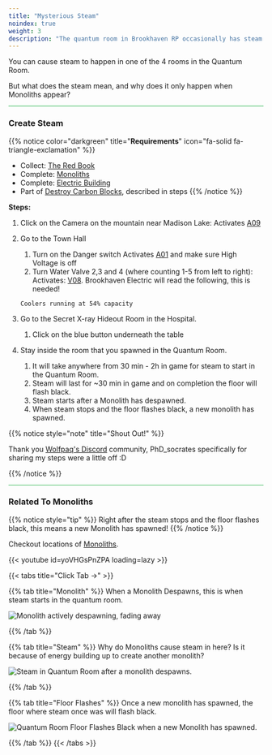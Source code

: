```yaml
---
title: "Mysterious Steam"
noindex: true
weight: 3
description: "The quantum room in Brookhaven RP occasionally has steam coming from one of the rooms, see how to activate it and how it relates to monoliths."
---
```


You can cause steam to happen in one of the 4 rooms in the Quantum Room. 

But what does the steam mean, and why does it only happen when Monoliths appear?



<hr style="background-color: #28b44c" size=8>

### Create Steam

{{% notice color="darkgreen" title="**Requirements**" icon="fa-solid fa-triangle-exclamation"  %}}
- Collect: [The Red Book](/lore/special_tools/the_red_book)
- Complete: [Monoliths](/lore/quests/monoliths) 
- Complete: [Electric Building](/lore/quests/electric_building)
- Part of [Destroy Carbon Blocks](/lore/quests/destroy_carbon_blocks), described in steps
{{% /notice %}}

**Steps:**

1. Click on the Camera on the mountain near Madison Lake: Activates [A09](/casebook/light_panel#a09)
1. Go to the Town Hall
	1. Turn on the Danger switch Activates [A01](/casebook/light_panel#a01) and make sure High Voltage is off
	2. Turn Water Valve 2,3 and 4 (where counting 1-5 from left to right): Activates: [V08](/casebook/light_panel#v08). Brookhaven Electric will read the following, this is needed! 
	
	`Coolers running at 54% capacity`
1. Go to the Secret X-ray Hideout Room in the Hospital. 
	1. Click on the blue button underneath the table
1. Stay inside the room that you spawned in the Quantum Room.
	1. It will take anywhere from 30 min - 2h in game for steam to start in the Quantum Room.
	1. Steam will last for ~30 min in game and on completion the floor will flash black.
	1. Steam starts after a Monolith has despawned.
	1. When steam stops and the floor flashes black, a new monolith has spawned.

{{% notice style="note" title="Shout Out!" %}}

Thank you [Wolfpaq's Discord](https://discord.gg/wolfpaqgames) community, PhD_socrates specifically for sharing my steps were a little off :D

{{% /notice %}}


<hr style="background-color: #28b44c" size=8>

### Related To Monoliths

{{% notice style="tip" %}}
Right after the steam stops and the floor flashes black, this means a new Monolith has spawned!
{{% /notice %}}

Checkout locations of [Monoliths](/lore/quests/monoliths).

{{< youtube id=yoVHGsPnZPA loading=lazy >}}



{{< tabs title="Click Tab ->" >}}

{{% tab title="Monolith" %}}
When a Monolith Despawns, this is when steam starts in the quantum room.

![Monolith actively despawning, fading away](/images/bh/monolith-despawning.jpg)


{{% /tab %}}

{{% tab title="Steam" %}}
Why do Monoliths cause steam in here? Is it because of energy building up to create another monolith?

![Steam in Quantum Room after a monolith despawns.](/images/bh/steam-in-quantum-room.jpg)

{{% /tab %}}


{{% tab title="Floor Flashes" %}}
Once a new monolith has spawned, the floor where steam once was will flash black. 

![Quantum Room Floor Flashes Black when a new Monolith has spawned.](/images/bh/quantum-room-floor-flash-black.jpg)

{{% /tab %}}
{{< /tabs >}}


